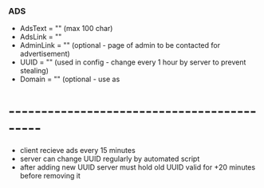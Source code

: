### ADS
- AdsText = "" (max 100 char)
- AdsLink = ""
- AdminLink = "" (optional - page of admin to be contacted for advertisement)
- UUID = "" (used in config - change every 1 hour by server to prevent stealing)
- Domain = "" (optional - use as 

# -------------------------------------------
- client recieve ads every 15 minutes
- server can change UUID regularly by automated script 
- after adding new UUID server must hold old UUID valid for +20 minutes before removing it

